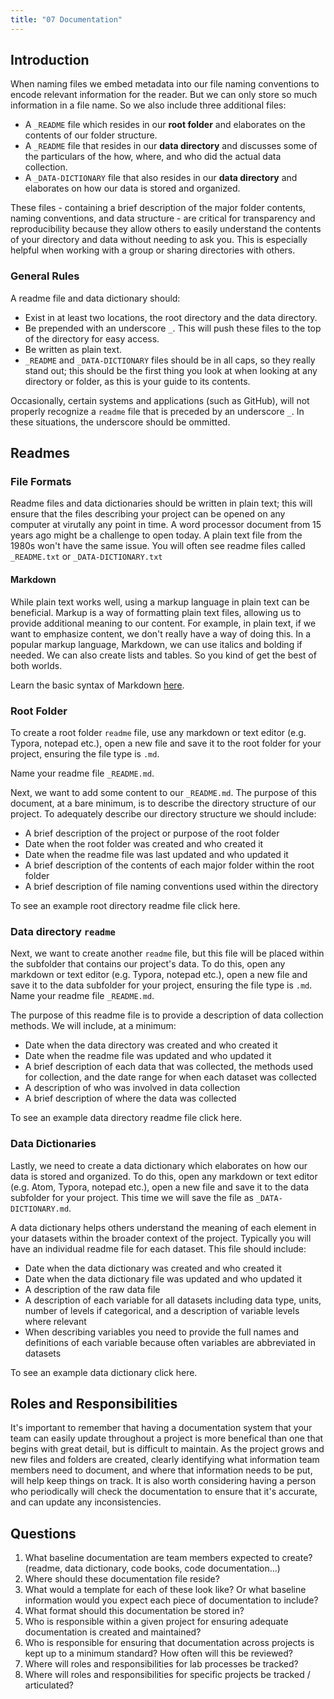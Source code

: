 ```yaml
---
title: "07 Documentation"
---
```


## Introduction

When naming files we embed metadata into our file naming conventions to encode relevant information for the reader. But we can only store so much information in a file name. So we also include three additional files:

* A `_README` file which resides in our **root folder** and elaborates on the contents of our folder structure.
* A `_README` file that resides in our **data directory** and discusses some of the particulars of the how, where, and who did the actual data collection.
* A `_DATA-DICTIONARY` file that also resides in our **data directory** and elaborates on how our data is stored and organized.

These files - containing a brief description of the major folder contents, naming conventions, and data structure - are critical for transparency and reproducibility because they allow others to easily understand the contents of your directory and data without needing to ask you. This is especially helpful when working with a group or sharing directories with others.

### General Rules

A readme file and data dictionary should:

* Exist in at least two locations, the root directory and the data directory.
* Be prepended with an underscore `_`. This will push these files to the top of the directory for easy access.
* Be written as plain text.
* `_README` and `_DATA-DICTIONARY` files should be in all caps, so they really stand out; this should be the first thing you look at when looking at any directory or folder, as this is your guide to its contents.

<div class="note">
Occasionally, certain systems and applications (such as GitHub), will not properly recognize a <code>readme</code> file that is preceded by an underscore <code>_</code>. In these situations, the underscore should be ommitted.
</div>

## Readmes

### File Formats

Readme files and data dictionaries should be written in plain text; this will ensure that the files describing your project can be opened on any computer at virutally any point in time. A word processor document from 15 years ago might be a challenge to open today. A plain text file from the 1980s won't have the same issue. You will often see readme files called `_README.txt` or `_DATA-DICTIONARY.txt`

#### Markdown

While plain text works well, using a markup language in plain text can be beneficial. Markup is a way of formatting plain text files, allowing us to provide additional meaning to our content. For example, in plain text, if we want to emphasize content, we don't really have a way of doing this. In a popular markup language, Markdown, we can use italics and bolding if needed. We can also create lists and tables. So you kind of get the best of both worlds.

Learn the basic syntax of Markdown [here](https://www.markdownguide.org/basic-syntax/).

### Root Folder

To create a root folder `readme` file, use any markdown or text editor (e.g. Typora, notepad etc.), open a new file and save it to the root folder for your project, ensuring the file type is `.md`.

Name your readme file `_README.md`.

Next, we want to add some content to our `_README.md`. The purpose of this document, at a bare minimum, is to describe the directory structure of our project. To adequately describe our directory structure we should include:

* A brief description of the project or purpose of the root folder
* Date when the root folder was created and who created it
* Date when the readme file was last updated and who updated it
* A brief description of the contents of each major folder within the root folder
* A brief description of file naming conventions used within the directory

To see an example root directory readme file click here.

### Data directory `readme`

Next, we want to create another `readme` file, but this file will be placed within the subfolder that contains our project's data. To do this, open any markdown or text editor (e.g. Typora, notepad etc.), open a new file and save it to the data subfolder for your project, ensuring the file type is `.md`. Name your readme file `_README.md`.

The purpose of this readme file is to provide a description of data collection methods. We will include, at a minimum:

* Date when the data directory was created and who created it
* Date when the readme file was updated and who updated it
* A brief description of each data that was collected, the methods used for collection, and the date range for when each dataset was collected
* A description of who was involved in data collection
* A brief description of where the data was collected

To see an example data directory readme file click here.

### Data Dictionaries

Lastly, we need to create a data dictionary which elaborates on how our data is stored and organized. To do this, open any markdown or text editor (e.g. Atom, Typora, notepad etc.), open a new file and save it to the data subfolder for your project. This time we will save the file as `_DATA-DICTIONARY.md`.

A data dictionary helps others understand the meaning of each element in your datasets within the broader context of the project. Typically you will have an individual readme file for each dataset. This file should include:

* Date when the data dictionary was created and who created it
* Date when the data dictionary file was updated and who updated it
* A description of the raw data file
* A description of each variable for all datasets including data type, units, number of levels if categorical, and a description of variable levels where relevant
* When describing variables you need to provide the full names and definitions of each variable because often variables are abbreviated in datasets

To see an example data dictionary click here.

## Roles and Responsibilities

It's important to remember that having a documentation system that your team can easily update throughout a project is more benefical than one that begins with great detail, but is difficult to maintain.  As the project grows and new files and folders are created, clearly identifying what information team members need to document, and where that information needs to be put, will help keep things on track.  It is also worth considering having a person who periodically will check the documentation to ensure that it's accurate, and can update any inconsistencies.

## Questions

1. What baseline documentation are team members expected to create? (readme, data dictionary, code books, code documentation...)
2. Where should these documentation file reside?
3. What would a template for each of these look like? Or what baseline information would you expect each piece of documentation to include?
4. What format should this documentation be stored in?
5. Who is responsible within a given project for ensuring adequate documentation is created and maintained?
6. Who is responsible for ensuring that documentation across projects is kept up to a minimum standard? How often will this be reviewed?
7. Where will roles and responsibilities for lab processes be tracked?
8. Where will roles and responsibilities for specific projects be tracked / articulated?